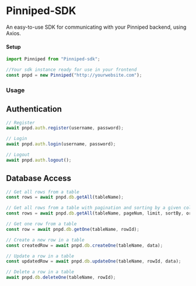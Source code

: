 # Pinniped-SDK

An easy-to-use SDK for communicating with your Pinniped backend, using
Axios.

#### Setup

```javascript
import Pinniped from "Pinniped-sdk";

//Your sdk instance ready for use in your frontend
const pnpd = new Pinniped("http://yourwebsite.com");
```

### Usage

## Authentication

```javascript
// Register
await pnpd.auth.register(username, password);

// Login
await pnpd.auth.login(username, password);

// Logout
await pnpd.auth.logout();
```

## Database Access

```javascript
// Get all rows from a table
const rows = await pnpd.db.getAll(tableName);

// Get all rows from a table with pagination and sorting by a given column name
const rows = await pnpd.db.getAll(tableName, pageNum, limit, sortBy, order);

// Get one row from a table
const row = await pnpd.db.getOne(tableName, rowId);

// Create a new row in a table
const createdRow = await pnpd.db.createOne(tableName, data);

// Update a row in a table
const updatedRow = await pnpd.db.updateOne(tableName, rowId, data);

// Delete a row in a table
await pnpd.db.deleteOne(tableName, rowId);
```
